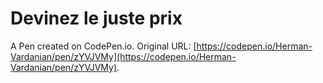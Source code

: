 # Devinez le juste prix

A Pen created on CodePen.io. Original URL: [https://codepen.io/Herman-Vardanian/pen/zYVJVMy](https://codepen.io/Herman-Vardanian/pen/zYVJVMy).

